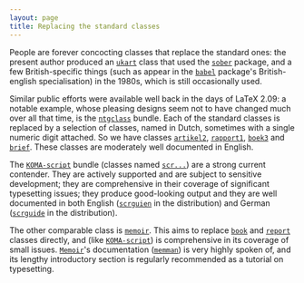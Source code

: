 ```yaml
---
layout: page
title: Replacing the standard classes
---
```


People are forever concocting classes that replace the standard ones:
the present author produced an [`ukart`](http://ctan.org/pkg/ukart) class that used the
[`sober`](http://ctan.org/pkg/sober) package, and a few British-specific things (such as
appear in the [`babel`](http://ctan.org/pkg/babel) package's British-english
specialisation) in the 1980s, which is still occasionally used.

Similar public efforts were available well back in the days of
LaTeX 2.09: a notable example, whose pleasing designs seem not to have
changed much over all that time, is the [`ntgclass`](http://ctan.org/pkg/ntgclass) bundle.
Each of the standard classes is replaced by a selection of classes,
named in Dutch, sometimes with a single numeric digit attached.  So we
have classes [`artikel2`](http://ctan.org/pkg/artikel2), [`rapport1`](http://ctan.org/pkg/rapport1), [`boek3`](http://ctan.org/pkg/boek3) and
[`brief`](http://ctan.org/pkg/brief).  These classes are moderately well documented in
English.

The [`KOMA-script`](http://ctan.org/pkg/KOMA-script) bundle (classes named [`scr...`](http://ctan.org/pkg/scr...)) are a
strong current contender.  They are actively supported and are subject
to sensitive development; they are comprehensive in their coverage of
significant typesetting issues; they produce good-looking output and
they are well documented in both English ([`scrguien`](http://ctan.org/pkg/scrguien) in the
distribution) and German ([`scrguide`](http://ctan.org/pkg/scrguide) in the distribution).

The other comparable class is [`memoir`](http://ctan.org/pkg/memoir).  This aims to replace
[`book`](http://ctan.org/pkg/book) and [`report`](http://ctan.org/pkg/report) classes directly, and (like
[`KOMA-script`](http://ctan.org/pkg/KOMA-script)) is comprehensive in its coverage of small issues.
[`Memoir`](http://ctan.org/pkg/Memoir)'s documentation ([`memman`](http://ctan.org/pkg/memman)) is very highly
spoken of, and its lengthy introductory section is regularly
recommended as a tutorial on typesetting.

